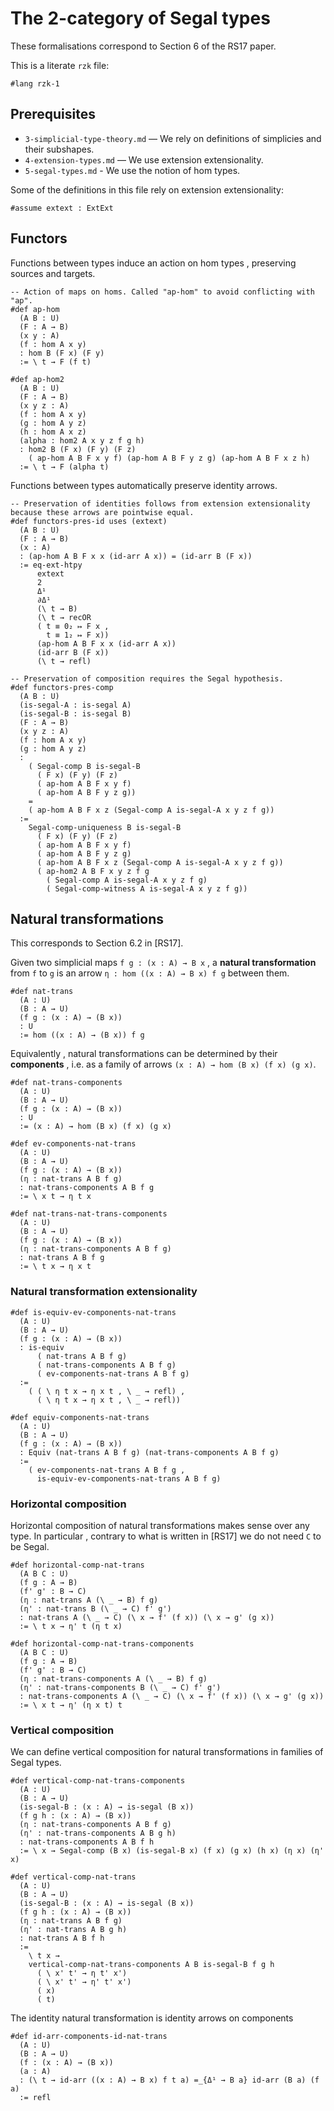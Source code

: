 # The 2-category of Segal types

These formalisations correspond to Section 6 of the RS17 paper.

This is a literate `rzk` file:

```rzk
#lang rzk-1
```

## Prerequisites

- `3-simplicial-type-theory.md` — We rely on definitions of simplicies and their
  subshapes.
- `4-extension-types.md` — We use extension extensionality.
- `5-segal-types.md` - We use the notion of hom types.

Some of the definitions in this file rely on extension extensionality:

```rzk
#assume extext : ExtExt
```

## Functors

Functions between types induce an action on hom types , preserving sources and
targets.

```rzk title="RS17, Section 6.1"
-- Action of maps on homs. Called "ap-hom" to avoid conflicting with "ap".
#def ap-hom
  (A B : U)
  (F : A → B)
  (x y : A)
  (f : hom A x y)
  : hom B (F x) (F y)
  := \ t → F (f t)

#def ap-hom2
  (A B : U)
  (F : A → B)
  (x y z : A)
  (f : hom A x y)
  (g : hom A y z)
  (h : hom A x z)
  (alpha : hom2 A x y z f g h)
  : hom2 B (F x) (F y) (F z)
    ( ap-hom A B F x y f) (ap-hom A B F y z g) (ap-hom A B F x z h)
  := \ t → F (alpha t)
```

Functions between types automatically preserve identity arrows.

```rzk title="RS17, Proposition 6.1.a"
-- Preservation of identities follows from extension extensionality because these arrows are pointwise equal.
#def functors-pres-id uses (extext)
  (A B : U)
  (F : A → B)
  (x : A)
  : (ap-hom A B F x x (id-arr A x)) = (id-arr B (F x))
  := eq-ext-htpy
      extext
      2
      Δ¹
      ∂Δ¹
      (\ t → B)
      (\ t → recOR
      ( t ≡ 0₂ ↦ F x ,
        t ≡ 1₂ ↦ F x))
      (ap-hom A B F x x (id-arr A x))
      (id-arr B (F x))
      (\ t → refl)
```

```rzk title="RS17, Proposition 6.1.b"
-- Preservation of composition requires the Segal hypothesis.
#def functors-pres-comp
  (A B : U)
  (is-segal-A : is-segal A)
  (is-segal-B : is-segal B)
  (F : A → B)
  (x y z : A)
  (f : hom A x y)
  (g : hom A y z)
  :
    ( Segal-comp B is-segal-B
      ( F x) (F y) (F z)
      ( ap-hom A B F x y f)
      ( ap-hom A B F y z g))
    =
    ( ap-hom A B F x z (Segal-comp A is-segal-A x y z f g))
  :=
    Segal-comp-uniqueness B is-segal-B
      ( F x) (F y) (F z)
      ( ap-hom A B F x y f)
      ( ap-hom A B F y z g)
      ( ap-hom A B F x z (Segal-comp A is-segal-A x y z f g))
      ( ap-hom2 A B F x y z f g
        ( Segal-comp A is-segal-A x y z f g)
        ( Segal-comp-witness A is-segal-A x y z f g))
```

## Natural transformations

This corresponds to Section 6.2 in [RS17].

Given two simplicial maps `f g : (x : A) → B x` , a **natural transformation**
from `f` to `g` is an arrow `η : hom ((x : A) → B x) f g` between them.

```rzk
#def nat-trans
  (A : U)
  (B : A → U)
  (f g : (x : A) → (B x))
  : U
  := hom ((x : A) → (B x)) f g
```

Equivalently , natural transformations can be determined by their **components**
, i.e. as a family of arrows `(x : A) → hom (B x) (f x) (g x)`.

```rzk
#def nat-trans-components
  (A : U)
  (B : A → U)
  (f g : (x : A) → (B x))
  : U
  := (x : A) → hom (B x) (f x) (g x)
```

```rzk
#def ev-components-nat-trans
  (A : U)
  (B : A → U)
  (f g : (x : A) → (B x))
  (η : nat-trans A B f g)
  : nat-trans-components A B f g
  := \ x t → η t x

#def nat-trans-nat-trans-components
  (A : U)
  (B : A → U)
  (f g : (x : A) → (B x))
  (η : nat-trans-components A B f g)
  : nat-trans A B f g
  := \ t x → η x t
```

### Natural transformation extensionality

```rzk title="RS17, Proposition 6.3"
#def is-equiv-ev-components-nat-trans
  (A : U)
  (B : A → U)
  (f g : (x : A) → (B x))
  : is-equiv
      ( nat-trans A B f g)
      ( nat-trans-components A B f g)
      ( ev-components-nat-trans A B f g)
  :=
    ( ( \ η t x → η x t , \ _ → refl) ,
      ( \ η t x → η x t , \ _ → refl))

#def equiv-components-nat-trans
  (A : U)
  (B : A → U)
  (f g : (x : A) → (B x))
  : Equiv (nat-trans A B f g) (nat-trans-components A B f g)
  :=
    ( ev-components-nat-trans A B f g ,
      is-equiv-ev-components-nat-trans A B f g)
```

### Horizontal composition

Horizontal composition of natural transformations makes sense over any type. In
particular , contrary to what is written in [RS17] we do not need `C` to be
Segal.

```rzk
#def horizontal-comp-nat-trans
  (A B C : U)
  (f g : A → B)
  (f' g' : B → C)
  (η : nat-trans A (\ _ → B) f g)
  (η' : nat-trans B (\ _ → C) f' g')
  : nat-trans A (\ _ → C) (\ x → f' (f x)) (\ x → g' (g x))
  := \ t x → η' t (η t x)

#def horizontal-comp-nat-trans-components
  (A B C : U)
  (f g : A → B)
  (f' g' : B → C)
  (η : nat-trans-components A (\ _ → B) f g)
  (η' : nat-trans-components B (\ _ → C) f' g')
  : nat-trans-components A (\ _ → C) (\ x → f' (f x)) (\ x → g' (g x))
  := \ x t → η' (η x t) t
```

### Vertical composition

We can define vertical composition for natural transformations in families of
Segal types.

```rzk
#def vertical-comp-nat-trans-components
  (A : U)
  (B : A → U)
  (is-segal-B : (x : A) → is-segal (B x))
  (f g h : (x : A) → (B x))
  (η : nat-trans-components A B f g)
  (η' : nat-trans-components A B g h)
  : nat-trans-components A B f h
  := \ x → Segal-comp (B x) (is-segal-B x) (f x) (g x) (h x) (η x) (η' x)

#def vertical-comp-nat-trans
  (A : U)
  (B : A → U)
  (is-segal-B : (x : A) → is-segal (B x))
  (f g h : (x : A) → (B x))
  (η : nat-trans A B f g)
  (η' : nat-trans A B g h)
  : nat-trans A B f h
  :=
    \ t x →
    vertical-comp-nat-trans-components A B is-segal-B f g h
      ( \ x' t' → η t' x')
      ( \ x' t' → η' t' x')
      ( x)
      ( t)
```

The identity natural transformation is identity arrows on components

```rzk title="RS17, Proposition 6.5(ii)"
#def id-arr-components-id-nat-trans
  (A : U)
  (B : A → U)
  (f : (x : A) → (B x))
  (a : A)
  : (\ t → id-arr ((x : A) → B x) f t a) =_{Δ¹ → B a} id-arr (B a) (f a)
  := refl
```
